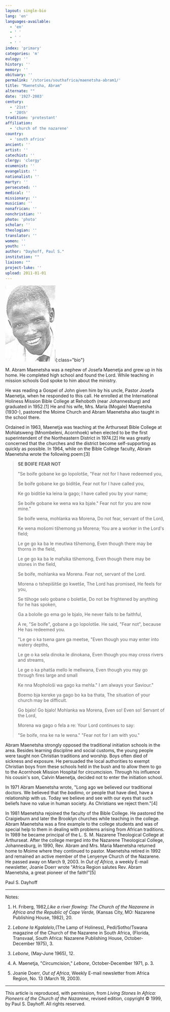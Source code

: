 ```yaml
---
layout: single-bio
lang: 'en'
languages-available:
  - 'en'
  - ' '
  - ' '
  - ' '
index: 'primary'
categories: 'm'
eulogy: ''
history: ''
memory: ''
obituary: ''
permalink: '/stories/southafrica/maenetsha-abram1/'
title: "Maenetsha, Abram"
alternate: ""
date: '1927-2003'
century:
  - '21st'
  - '20th'
tradition: 'protestant'
affiliation:
  - 'church of the nazarene'
country:
  - 'south africa'
ancient: ''
artist: ''
catechist: ''
clergy: 'clergy'
ecumenist: ''
evangelist: ''
nationalist: ''
martyr: ''
persecuted: ''
medical: ''
missionary: ''
musician: ''
nonafrican: ''
nonchristian: ''
photo: 'photo'
scholar: ''
theologian: ''
translator: ''
women: ''
youth: ''
author: "Dayhoff, Paul S."
institution: ""
liaison: ""
project-luke: ''
upload: 2011-01-01
---
```


![Abram Maenetsha](/images/bio-pics/southafrica/maenetsha-abram1/maenetsha_abram.jpg){:class="bio"}

M. Abram Maenetsha was a nephew of Josefa Maenetja and grew up in his home.  He completed high school and found the Lord.  While teaching in mission schools God spoke to him about the ministry.

He was reading a Gospel of John given him by his uncle, Pastor Josefa Maenetja, when he responded to this call.  He enrolled at the International Holiness Mission Bible College at Rehoboth (near Johannesburg) and graduated in 1952.[1]   He and his wife, Mrs. Maria (Mogale) Maenetsha (1930-), pastored the Moime Church and Abram Maenetsha also taught in the school there.

Ordained in 1963, Maenetja was teaching at the Arthurseat Bible College at Mohlatsweng (Mnombeleni, Acornhoek) when elected to be the first superintendent of the Northeastern District in 1974.[2]   He was greatly concerned that the churches and the district become self-supporting as quickly as possible.  In 1964, while on the Bible College faculty, Abram Maenetsha wrote the following poem:[3]

> **SE BOIFE**
> **FEAR NOT**
>
> "Se boife gobane ke go lopolotše,
> "Fear not for I have redeemed you,
>
> Se boife gobane ke go biditše,
> Fear not for I have called you,
>
> Ke go biditše ka leina la gago;
> I have called you by your name;
>
> Se boife gobane ke wena wa ka bjale."
> Fear not for you are now mine."
>
>
>
> Se boife wena, mohlanka wa Morena,
> Do not fear, servant of the Lord,
>
> Ke wena mošomi tšhemong ya Morena;
> You are a worker in the Lord's field;
>
> Le ge go ka ba le meutlwa tšhemong,
> Even though there may be thorns in the field,
>
> Le ge go ka ba le mafsika tšhemong,
> Even though there may be stones in the field,
>
> Se boife, mohlanka wa Morena.
> Fear not, servant of the Lord.
>
>
>
> Morena o tshepišitše go kwetše,
> The Lord has promised, He feels for you,
>
> Se tšhoge selo gobane o boletše,
> Do not be frightened by anything for he has  spoken,
>
> Ga a bololle go ema go le bjalo,
> He never fails to be faithful,
>
> A re, "Se boife", gobane a go
> lopolotše.
> He said, "Fear not", because He has redeemed you.
>
>
>
> "Le ge o ka tsena gare ga meetse,
> "Even though you may enter into watery depths,
>
> Le ge o ka sela dinoka le dinokana,
> Even though you may cross rivers and streams,
>
> Le ge o ka phatša mello le mellwana,
> Even though you may go through fires large and small
>
> Ke nna Mophološi wa gago ka mehla."
> I am always your Saviour."
>
>
>
> Boemo bja kereke ya gago bo ka ba
> thata,
> The situation of your church may be difficult.
>
> Go bjalo! Go bjalo! Mohlanka wa Morena,
> Even so!  Even so!  Servant of the Lord,
>
> Morena wa gago o fela a re:
> Your Lord continues to say:
>
> "Se boife, nna ke na le wena."
> "Fear not for I am with you."
>

Abram Maenetsha strongly opposed the traditional initiation schools in the area.  Besides learning discipline and social customs, the young people were taught non Christian traditions and worship.  Boys often died of sickness and exposure.  He persuaded the local authorities to exempt Christian boys from these schools held in the bush and to allow them to go to the Acornhoek Mission Hospital for circumcision.  Through his influence his cousin's son, Calvin Maenetja, decided not to enter the initiation school.

In 1971 Abram Maenetsha wrote, "Long ago we believed our traditional doctors.  We believed that the *badimo*, or people that have died, have a relationship with us.  Today we believe and see with our eyes that such beliefs have no value in human society.  As Christians we reject them."[4]

In 1981 Maenetsha rejoined the faculty of the Bible College.  He pastored the Craigieburn and later the Brooklyn churches while teaching in the college.  Abram Maenetsha was a fine example to the college students and was of special help to them in dealing with problems arising from African traditions.  In 1989 he became principal of the L. S. M. Nazarene Theological College at Arthurseat.  After the college merged into the Nazarene Theological College, Johannesburg, in 1990, Rev. Abram and Mrs. Maria Maenetsha returned home to Moime where they continued to pastor.  Maenetsha retired in 1992 and remained an active member of the Lenyenye Church of the Nazarene. He passed away on March 9, 2003. In *Out of Africa,* a weekly E-mail newsletter, Joanie Doerr wrote "Africa Region salutes Rev. Abram Maenetsha, a great pioneer of the faith!"[5]


Paul S. Dayhoff

---

Notes:

1. H. Friberg, 1982,*Like a river flowing: The Church of the Nazarene in Africa and the Republic of Cape Verde,* (Kansas City, MO: Nazarene Publishing House, 1982), 20.

2. *Lebone la Kgalalelo,*(The Lamp of Holiness), Pedi/Sotho/Tswana magazine of the Church of the Nazarene in South Africa, (Florida, Transvaal, South Africa: Nazarene Publishing House, October-December 1975), 3.

3. *Lebone*, (May-June 1965), 12.

4. A. Maenetja, "Circumcision,"  *Lebone*, October-December 1971, p. 3.

5. Joanie Doerr,  *Out of Africa*, Weekly E-mail newsletter from Africa Region, No. 13 (March 19, 2003).

---

This article is reproduced, with permission, from *Living Stones In Africa: Pioneers of the Church of the Nazarene*, revised edition, copyright &copy; 1999, by Paul S. Dayhoff.  All rights reserved.
